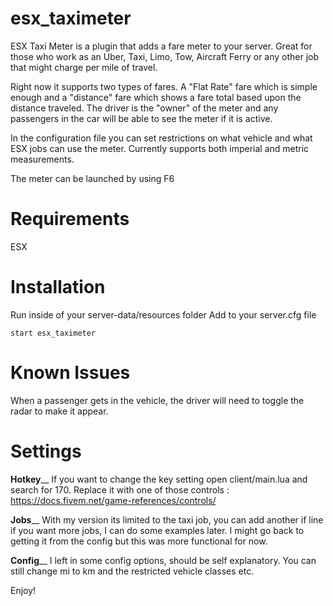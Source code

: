 # esx_taximeter
ESX Taxi Meter is a plugin that adds a fare meter to your server. Great for those
who work as an Uber, Taxi, Limo, Tow, Aircraft Ferry or any other job that might
charge per mile of travel.

Right now it supports two types of fares. A "Flat Rate" fare which is simple
enough and a "distance" fare which shows a fare total based upon the distance
traveled. The driver is the "owner" of the meter and any passengers in the car
will be able to see the meter if it is active.

In the configuration file you can set restrictions on what vehicle and what ESX
jobs can use the meter. Currently supports both imperial and metric measurements.

The meter can be launched by using F6

# Requirements
ESX

# Installation
Run inside of your server-data/resources folder
Add to your server.cfg file
```
start esx_taximeter
```

# Known Issues
When a passenger gets in the vehicle, the driver will need to toggle the radar to
make it appear.

# Settings
________________________Hotkey__________________________
If you want to change the key setting open client/main.lua and search for 170.
Replace it with one of those controls : https://docs.fivem.net/game-references/controls/

________________________Jobs__________________________
With my version its limited to the taxi job, you can add another if line if you want more jobs, I can do some examples later.
I might go back to getting it from the config but this was more functional for now.

________________________Config__________________________
I left in some config options, should be self explanatory.
You can still change mi to km and the restricted vehicle classes etc.

Enjoy!


